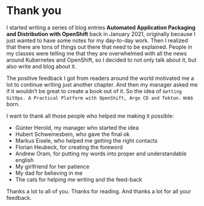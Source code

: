 # Thank you
I started writing a series of blog entries **Automated Application Packaging and Distribution with OpenShift** back in January 2021, originally because I just wanted to have some notes for my day-to-day work. Then I realized that there are tons of things out there that need to be explained. People in my classes were telling me that they are overwhelmed with all the news around Kubernetes and OpenShift, so I decided to not only talk about it, but also write and blog about it. 

The positive feedback I got from readers around the world motivated me a lot to continue writing just another chapter. And then my manager asked me if it wouldn’t be great to create a book out of it. So the idea of `Getting GitOps. A Practical Platform with OpenShift, Argo CD and Tekton.` was born. 

I want to thank all those people who helped me making it possible:
- Günter Herold, my manager who started the idea
- Hubert Schweinesbein, who gave the final ok
- Markus Eisele, who helped me getting the right contacts
- Florian Heubeck, for creating the foreword
- Andrew Oram, for putting my words into proper and understandable english
- My girlfriend for her patience 
- My dad for believing in me
- The cats for helping me writing and the feed-back

Thanks a lot to all of you. Thanks for reading. And thanks a lot for all your feedback.

